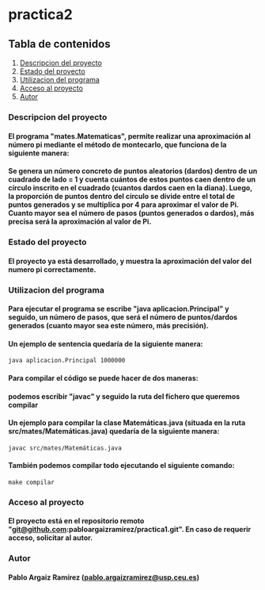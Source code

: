 # practica2

## Tabla de contenidos
1. [Descripcion del proyecto](#descripcion)
2. [Estado del proyecto](#estado)
3. [Utilizacion del programa](#utilizacion)
4. [Acceso al proyecto](#acceso)
5. [Autor](#autor)

<a name="descripcion"></a>
### Descripcion del proyecto
#### El programa "mates.Matematicas", permite realizar una aproximación al número pi mediante el método de montecarlo, que funciona de la siguiente manera:
#### Se genera un número concreto de puntos aleatorios (dardos) dentro de un cuadrado de lado = 1 y cuenta cuántos de estos puntos caen dentro de un círculo inscrito en el cuadrado (cuantos dardos caen en la diana). Luego, la proporción de puntos dentro del círculo se divide entre el total de puntos generados y se multiplica por 4 para aproximar el valor de Pi. Cuanto mayor sea el número de pasos (puntos generados o dardos), más precisa será la aproximación al valor de Pi.
####
<a name="estado"></a>
### Estado del proyecto
#### El proyecto ya está desarrollado, y muestra la aproximación del valor del numero pi correctamente.
####
<a name="utilizacion"></a>
### Utilizacion del programa
#### Para ejecutar el programa se escribe "java aplicacion.Principal" y seguido, un número de pasos, que será el número de puntos/dardos generados (cuanto mayor sea este número, más precisión).
#### Un ejemplo de sentencia quedaría de la siguiente manera:
```
java aplicacion.Principal 1000000
```
#### Para compilar el código se puede hacer de dos maneras:
#### podemos escribir "javac" y seguido la ruta del fichero que queremos compilar
#### Un ejemplo para compilar la clase Matemáticas.java (situada en la ruta src/mates/Matemáticas.java) quedaría de la siguiente manera:
```
javac src/mates/Matemáticas.java
```
#### También podemos compilar todo ejecutando el siguiente comando:
```
make compilar
```
####

<a name="acceso"></a>
### Acceso al proyecto
#### El proyecto está en el repositorio remoto "git@github.com:pabloargaizramirez/practica1.git". En caso de requerir acceso, solicitar al autor.

<a name="autor"></a>
### Autor
#### Pablo Argaiz Ramírez (pablo.argaizramirez@usp.ceu.es)
